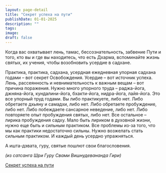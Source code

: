 ```yaml
---
layout: page-detail
title: "Секрет успеха на пути"
publishDate: 01-01-2025
description: ""
tags:
image:
draft: false
---
```


Когда вас охватывает лень, тамас, бессознательность, забвение Пути и того, кто вы и где вы находитесь, что есть Дхарма, вспоминайте жизнь святых, их учения, чтобы возобновить усердие в садхане. 

Практика, практика, садхана, усердная ежедневная упорная садхана годами – вот секрет Освобождения. Усердие – вот источник успеха. Лень, рассеянность и невнимательность к важным вещам – вот причина поражения. Нужно много упорного труда – раджа-йога, джняна-йога, кундалини-йога, бхакти-йога, нидра-йога, лайя-йога. Это все упорный труд годами. Вы либо практикуете, либо нет. Либо обретаете дхьяну и самадхи, либо нет. Либо обретаете пробуждение, либо нет. Либо побеждаете сансарное неведение, либо нет. Либо повторяете опыт пробуждения святых, либо нет. Все остальное – лирика пробуждения садху. Мало быть лириком в духовной жизни, нужно еще быть и сильным практиком. Все проблемы из-за того, что мы как практики недостаточно сильны. Нужно возжелать стать сильным практиком. И каждый день усердно упражняться. 

А ишта-дэвата, гуру, святые пошлют свои благословения. 

_(из сатсанга Шри Гуру Свами Вишнудевананда Гири)_

[Секрет успеха на пути](/binaries/file/news/f%5F3200.docx)

